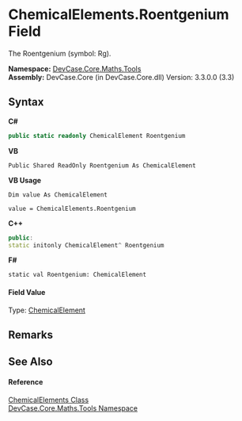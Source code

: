 # ChemicalElements.Roentgenium Field
 

The Roentgenium (symbol: Rg).

**Namespace:**&nbsp;<a href="N_DevCase_Core_Maths_Tools">DevCase.Core.Maths.Tools</a><br />**Assembly:**&nbsp;DevCase.Core (in DevCase.Core.dll) Version: 3.3.0.0 (3.3)

## Syntax

**C#**<br />
``` C#
public static readonly ChemicalElement Roentgenium
```

**VB**<br />
``` VB
Public Shared ReadOnly Roentgenium As ChemicalElement
```

**VB Usage**<br />
``` VB Usage
Dim value As ChemicalElement

value = ChemicalElements.Roentgenium

```

**C++**<br />
``` C++
public:
static initonly ChemicalElement^ Roentgenium
```

**F#**<br />
``` F#
static val Roentgenium: ChemicalElement
```


#### Field Value
Type: <a href="T_DevCase_Core_Maths_ChemicalElement">ChemicalElement</a>

## Remarks


## See Also


#### Reference
<a href="T_DevCase_Core_Maths_Tools_ChemicalElements">ChemicalElements Class</a><br /><a href="N_DevCase_Core_Maths_Tools">DevCase.Core.Maths.Tools Namespace</a><br />